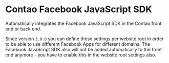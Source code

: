 Contao Facebook JavaScript SDK
=====================

Automatically integrates the Facebook JavaScript SDK in the Contao front end or back end.

Since version `3.0.0` you can define these settings per website root in order to be able to use different Facebook Apps for different domains. The Facebook JavaScript SDK also will not be added automatically to the front end anymore - you have to enable this in the website root settings also.
